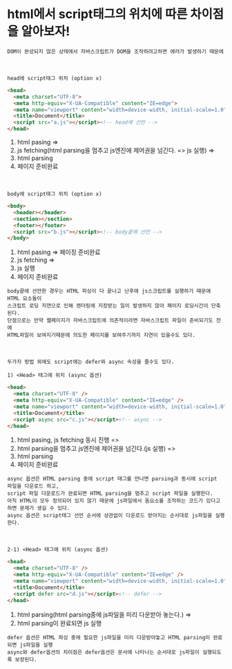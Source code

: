 # html에서 script태그의 위치에 따른 차이점을 알아보자!

```
DOM이 완성되지 않은 상태에서 자바스크립트가 DOM을 조작하려고하면 에러가 발생하기 때문에
```

<br>

```
head에 script태그 위치 (option x)
```
```html
<head>
  <meta charset="UTF-8">
  <meta http-equiv="X-UA-Compatible" content="IE=edge">
  <meta name="viewport" content="width=device-width, initial-scale=1.0">
  <title>Document</title>
  <script src="a.js"></script><!-- head에 선언 -->
</head>
```
1. html pasing => 
2. js fetching(html parsing을 멈추고 js엔진에 제어권을 넘긴다. => js 실행) => 
3. html parsing
4. 페이지 준비완료

<br>

```
body에 script태그 위치 (option x)
```
```html
<body>
  <header></header>
  <section></section>
  <footer></footer>
  <script src="b.js"></script><!-- body끝에 선언 -->
</body>
```
1. html pasing => 페이징 준비완료
2. js fetching =>
3. js 실행
4. 페이지 준비완료

```
body끝에 선언한 경우는 HTML 파싱이 다 끝나고 난후에 js스크립트를 실행하기 때문에 HTML 요소들이
스크립트 로딩 지연으로 인해 렌더링에 지장받는 일이 발생하지 않아 페이지 로딩시간이 단축된다.
단점으로는 만약 웹페이지가 자바스크립트에 의존적이라면 자바스크립트 파일이 준비되기도 전에
HTML파일이 보여지기때문에 의도한 페이지를 보여주기까지 지연이 있을수도 있다.
```

<br>

```
두가지 방법 외에도 script에는 defer와 async 속성을 줄수도 있다.

1) <Head> 태그에 위치 (async 옵션)
```
```html
<head>
  <meta charset="UTF-8" />
  <meta http-equiv="X-UA-Compatible" content="IE=edge" />
  <meta name="viewport" content="width=device-width, initial-scale=1.0" />
  <title>Document</title>
  <script async src="c.js"></script><!-- async -->
</head>
```
1. html pasing, js fetching 동시 진행 =>
2. html parsing을 멈추고 js엔진에 제어권을 넘긴다.(js 실행) =>
3. html parsing
4. 페이지 준비완료

```
async 옵션은 HTML parsing 중에 script 태그를 만나면 parsing과 동시에 script 파일을 다운로드 하고,
script 파일 다운로드가 완료되면 HTML parsing을 멈추고 script 파일을 실행한다.
아직 HTML이 모두 정의되어 있지 않기 때문에 js파일에서 돔요소를 조작하는 코드가 있다고 하면 문제가 생길 수 있다.
async 옵션은 script태그 선언 순서에 상관없이 다운로드 받아지는 순서대로 js파일을 실행한다.
```

<br>

```
2-1) <Head> 태그에 위치 (async 옵션)
```
```html
<head>
  <meta charset="UTF-8" />
  <meta http-equiv="X-UA-Compatible" content="IE=edge" />
  <meta name="viewport" content="width=device-width, initial-scale=1.0" />
  <title>Document</title>
  <script defer src="d.js"></script><!-- defer -->
</head>
```
1. html parsing(html parsing중에 js파일을 미리 다운받아 놓는다.) =>
2. html parsing이 완료되면 js 실행

```
defer 옵션은 HTML 파싱 중에 필요한 js파일을 미리 다운받아놓고 HTML parsing이 완료되면 js파일을 실행
async와 defer옵션의 차이점은 defer옵션은 문서에 나타나는 순서대로 js파일이 실행되도록 보장된다.
```